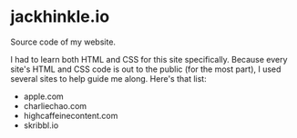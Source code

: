 # jackhinkle.io
Source code of my website.

I had to learn both HTML and CSS for this site specifically. Because every site's HTML and CSS code is out to the public (for the most part), I used several sites to help guide me along. Here's that list:

- apple.com
- charliechao.com
- highcaffeinecontent.com
- skribbl.io